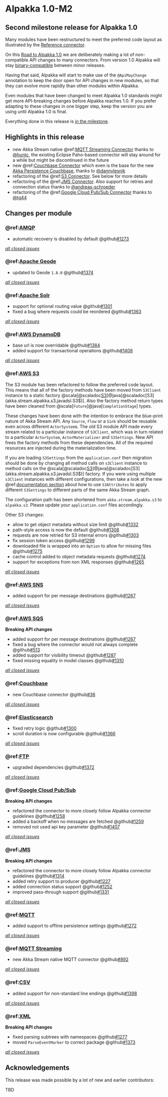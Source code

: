 # Alpakka 1.0-M2

## Second milestone release for Alpakka 1.0

Many modules have been restructured to meet the preferred code layout as illustrated by the [Reference connector](https://doc.akka.io/docs/alpakka/current/reference.html).

On this [Road to Alpakka 1.0](https://akka.io/blog/news/2018/08/30/alpakka-towards-1.0) we are deliberately making a lot of non-compatible API changes to many connectors. From version 1.0 Alpakka will stay [binary-compatible](https://doc.akka.io/docs/akka/current/common/binary-compatibility-rules.html#binary-compatibility-rules) between minor releases.

Having that said, Alpakka will start to make use of the `@ApiMayChange` annotation to keep the door open for API changes in new modules, so that they can evolve more rapidly than other modules within Alpakka.

Even modules that have been changed to meet Alpakka 1.0 standards might get more API-breaking changes before Alpakka reaches 1.0. If you prefer adapting to these changes in one bigger step, keep the version you are using until Alpakka 1.0 is final.

Everything done in this release is [in the milestone](https://github.com/akka/alpakka/issues?q=milestone%3A1.0-M2).

## Highlights in this release

* new Akka Stream native @ref:[MQTT Streaming Connector](../mqtt-streaming.md) thanks to [@huntc](https://github.com/huntc), the existing Eclipse Paho-based connector will stay around for a while but might be discontinued in the future
* new @ref:[Couchbase Connector](../couchbase.md) which even is the base for the new [Akka Persistence Couchbase](https://doc.akka.io/docs/akka-persistence-couchbase/current/), thanks to [@dannylesnik](https://github.com/dannylesnik) 
* refactoring of the @ref:[S3 Connector](../s3.md). See below for more details
* refactoring of the @ref:[JMS Connector](../jms/index.md).
  Also support for retries and connection status thanks to [@andreas-schroeder](https://github.com/andreas-schroeder)
* refactoring of the @ref:[Google Cloud Pub/Sub Connector](../google-cloud-pub-sub.md) thanks to [@tg44](https://github.com/tg44)


## Changes per module

### @ref:[AMQP](../amqp.md)

* automatic recovery is disabled by default @github[#1273](#1273)

[*all closed issues*](https://github.com/akka/alpakka/issues?q=is%3Aclosed+milestone%3A1.0-M2+label%3Ap%3Aamqp)

### @ref:[Apache Geode](../geode.md)

* updated to Geode `1.8.0` @github[#1374](#1374)

[*all closed issues*](https://github.com/akka/alpakka/issues?q=is%3Aclosed+milestone%3A1.0-M2+label%3Ap%3Ageode)

### @ref:[Apache Solr](../solr.md)

* support for optional routing value @github[#1301](#1301)
* fixed a bug where requests could be reordered @github[#1363](#1363)

[*all closed issues*](https://github.com/akka/alpakka/issues?q=is%3Aclosed+milestone%3A1.0-M2+label%3Ap%3Asolr)
 
### @ref:[AWS DynamoDB](../dynamodb.md)

* base url is now overridable @github[#1384](#1384)
* added support for transactional operations @github[#1408](#1408)

[*all closed issues*](https://github.com/akka/alpakka/issues?q=is%3Aclosed+milestone%3A1.0-M2+label%3Ap%3Adynamodb)

### @ref:[AWS S3](../s3.md)

The S3 module has been refactored to follow the preferred code layout.
This means that all of the factory methods have been moved from `S3Client` instance to a static factory @scala[@scaladoc[S3](akka.stream.alpakka.s3.scaladsl.S3$)]@java[@scaladoc[S3](akka.stream.alpakka.s3.javadsl.S3$)].
Also the factory method return types have been cleaned from @scala[`Future`]@java[`CompletionStage`] types.

These changes have been done with the intention to embrace the blue-print nature of Akka Stream API.
Any `Source`, `Flow` or a `Sink` should be reusable even across different `ActorSystem`s.
The old S3 module API made every stream related to a particular instance of `S3Client`, which was in turn related to a particular
`ActorSystem`, `ActorMaterializer` and `S3Settings`.
New API frees the factory methods from these dependencies.
All of the required resources are injected during the materialization time.

If you are loading `S3Settings` from the `application.conf` then migration should be done by changing all method calls on `s3Client` instance to method calls on the @scala[@scaladoc[S3](akka.stream.alpakka.s3.scaladsl.S3$)]@java[@scaladoc[S3](akka.stream.alpakka.s3.javadsl.S3$)] factory.
If you were using multiple `s3Client` instances with different configurations, then take a look at the new @ref:[documentation section](../s3.md#changing-s3-settings-for-part-of-the-stream) about how to use `S3Attributes` to apply different `S3Settings` to different parts of the same Akka Stream graph.

The configuration path has been shortened from `akka.stream.alpakka.s3` to `alpakka.s3`.
Please update your `application.conf` files accordingly.

Other S3 changes:

 * allow to get object metadata without size limit @github[#1332](#1332)
 * path-style access is now the default @github[#1308](#1308)
 * requests are now retried for S3 internal errors @github[#1303](#1303)
 * fix session token access @github[#1299](#1299)
 * downloaded file is wrapped into an `Option` to allow for missing files @github[#1275](#1275)
 * cache control added to object metadata requests @github[#1274](#1274)
 * support for exceptions from non XML responses @github[#1265](#1265)

[*all closed issues*](https://github.com/akka/alpakka/issues?q=is%3Aclosed+milestone%3A1.0-M2+label%3Ap%3Aaws-s3)

### @ref:[AWS SNS](../sns.md)

* added support for per message destinations @github[#1267](#1267)

[*all closed issues*](https://github.com/akka/alpakka/issues?q=is%3Aclosed+milestone%3A1.0-M2+label%3Ap%3Aaws-sns)

### @ref:[AWS SQS](../sqs.md)

**Breaking API changes**

* added support for per message destinations @github[#1267](#1267)
* fixed a bug where the connector would not always complete @github[#513](#513)
* added support for visibility timeout @github[#1287](#1287)
* fixed missing equality in model classes @github[#1310](#1310)

[*all closed issues*](https://github.com/akka/alpakka/issues?q=is%3Aclosed+milestone%3A1.0-M2+label%3Ap%3Aaws-sqs)

### @ref:[Couchbase](../couchbase.md)

* new Couchbase connector @github[#36](#36)

[*all closed issues*](https://github.com/akka/alpakka/issues?q=is%3Aclosed+milestone%3A1.0-M2+label%3Ap%3Acouchbase)

### @ref:[Elasticsearch](../elasticsearch.md)

* fixed retry logic @github[#1300](#1300)
* scroll duration is now configurable @github[#1366](#1366)

[*all closed issues*](https://github.com/akka/alpakka/issues?q=is%3Aclosed+milestone%3A1.0-M2+label%3Ap%3Aelasticsearch)

### @ref:[FTP](../ftp.md)

* upgraded dependencies @github[#1372](#1372)

[*all closed issues*](https://github.com/akka/alpakka/issues?q=is%3Aclosed+milestone%3A1.0-M2+label%3Ap%3Aftp)

### @ref:[Google Cloud Pub/Sub](../google-cloud-pub-sub.md)

**Breaking API changes**

* refactored the connector to more closely follow Alpakka connector guidelines @github[#1258](#1258)
* added a backoff when no messages are fetched @github[#1259](#1259)
* removed not used api key parameter @github[#1407](#1407)

[*all closed issues*](https://github.com/akka/alpakka/issues?q=is%3Aclosed+milestone%3A1.0-M2+label%3Ap%3Agoogle-cloud-pub-sub)

### @ref:[JMS](../jms/index.md)

**Breaking API changes**

* refactored the connector to more closely follow Alpakka connector guidelines @github[#1314](#1314)
* added retry support to producer @github[#1227](#1227)
* added connection status support @github[#1252](#1252)
* improved pass-through support @github[#1331](#1331)

[*all closed issues*](https://github.com/akka/alpakka/issues?q=is%3Aclosed+milestone%3A1.0-M2+label%3Ap%3Ajms)

### @ref:[MQTT](../mqtt.md)

* added support to offline persistence settings @github[#1272](#1272)

[*all closed issues*](https://github.com/akka/alpakka/issues?q=is%3Aclosed+milestone%3A1.0-M2+label%3Ap%3Amqtt)
 
### @ref:[MQTT Streaming](../mqtt-streaming.md)

* new Akka Stream native MQTT connector @github[#892](#892)

[*all closed issues*](https://github.com/akka/alpakka/issues?q=is%3Aclosed+milestone%3A1.0-M2+label%3Ap%3Amqtt-streaming)

### @ref:[CSV](../data-transformations/csv.md)

* added support for non-standard line endings @github[#1398](1398)

[*all closed issues*](https://github.com/akka/alpakka/issues?q=is%3Aclosed+milestone%3A1.0-M2+label%3Ap%3Acsv)

### @ref:[XML](../data-transformations/xml.md)

**Breaking API changes**

* fixed parsing subtrees with namespaces @github[#1277](#1277)
* moved `ParseEventMarker` to correct package @github[#1373](1373)

[*all closed issues*](https://github.com/akka/alpakka/issues?q=is%3Aclosed+milestone%3A1.0-M2+label%3Ap%3Axml)


## Acknowledgements

This release was made possible by a lot of new and earlier contributors:

TBD
